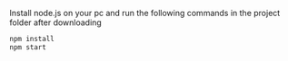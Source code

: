 Install node.js on your pc and run the following commands in the project folder after downloading

```bash
npm install
npm start
```

